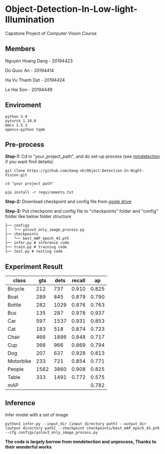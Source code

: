 # Object-Detection-In-Low-light-Illumination
Capstone Project of Computer Vision Course
## Members
Nguyen Hoang Dang - 20194423

Do Quoc An - 20194414

Ha Vu Thanh Dat - 20194424

Le Hai Son - 20194449

## Enviroment
```
python 3.9
pytorch 1.10.0
mmcv 1.5.3
opencv-python tqdm
```
## Pre-process
**Step-1:** Cd in "your_project_path", and do set-up process (see [mmdetection](https://mmdetection.readthedocs.io/en/latest/get_started.html#installation) if you want find details): 
```
git clone https://github.com/dang-nh/Object-Detection-In-Night-Vision.git
```
```
cd "your project path"
```
```
pip install -r requirements.txt
```
**Step-2:** Download checkpoint and config file from [goole drive](https://drive.google.com/drive/folders/1nz7RRy5v29nU_TwES50Z1BqfOwmtV1oi?usp=sharing)

**Step-3:** Put checkpoint and config file to "checkpoints" folder and "config" folder like below folder structure
```
├── configs
│   └── yolov3_only_image_process.py
├── checkpoints
│   └── best_mAP_epoch_43.pth
├── infer.py # inference code
├── train.py # training code
├── test.py # testing code
```
## Experiment Result

| class     | gts  | dets | recall | ap    |
|  ----  | ----  | ----  | ----  | ----  |
| Bicycle   | 212  | 737  | 0.910  | 0.825 |
| Boat      | 289  | 845  | 0.879  | 0.790 |
| Bottle    | 282  | 1029 | 0.876  | 0.763 |
| Bus       | 135  | 287  | 0.978  | 0.937 |
| Car       | 597  | 1537 | 0.931  | 0.853 |
| Cat       | 183  | 518  | 0.874  | 0.723 |
| Chair     | 466  | 1886 | 0.848  | 0.717 |
| Cup       | 366  | 966  | 0.869  | 0.794 |
| Dog       | 207  | 637  | 0.928  | 0.813 |
| Motorbike | 233  | 721  | 0.854  | 0.771 |
| People    | 1562 | 3860 | 0.908  | 0.825 |
| Table     | 333  | 1491 | 0.772  | 0.575 |
| mAP       |      |      |        | 0.782 |

## Inference
Infer model with a set of image
```
python3 infer.py --input_dir [input directory path] --output_dir [output directory path] --checkpoint checkpoints/best_mAP_epoch_43.pth --cfg configs/yolov3_only_image_process.py
```

**The code is largely borrow from mmdetection and unprocess, Thanks to their wonderful works**
